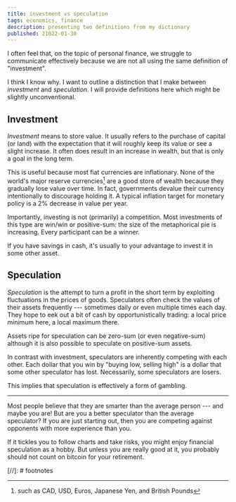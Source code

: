 ```yaml
---
title: investment vs speculation
tags: economics, finance
description: presenting two definitions from my dictionary
published: 21022-01-30
---
```


I often feel that,
on the topic of personal finance,
we struggle to communicate effectively
because we are not all using the same definition of "investment".

I think I know why.
I want to outline a distinction that I make
between *investment* and *speculation*.
I will provide definitions here
which might be slightly unconventional.

## Investment

*Investment* means to store value.
It usually refers to the purchase of capital (or land)
with the expectation that it will roughly keep its value
or see a slight increase.
It often does result in an increase in wealth,
but that is only a goal in the long term.

This is useful because most fiat currencies are inflationary.
None of the world's major reserve currencies[^currencies]
are a good store of wealth
because they gradually lose value over time.
In fact, governments devalue their currency intentionally
to discourage holding it.
A typical inflation target for monetary policy
is a 2% decrease in value per year.

Importantly, investing is not (primarily) a competition.
Most investments of this type are win/win or positive-sum:
the size of the metaphorical pie is increasing.
Every participant can be a winner.

If you have savings in cash,
it's usually to your advantage to invest it
in some other asset.

## Speculation

*Speculation* is the attempt to turn a profit
in the short term
by exploiting fluctuations in the prices of goods.
Speculators often check the values of their assets frequently ---
sometimes daily or even multiple times each day.
They hope to eek out a bit of cash by opportunistically trading:
a local price minimum here, a local maximum there.

Assets ripe for speculation can be zero-sum
(or even negative-sum)
although it is also possible
to speculate on positive-sum assets.

In contrast with investment,
speculators are inherently competing with each other.
Each dollar that you win by "buying low, selling high"
is a dollar that some other speculator has lost.
Necessarily, some speculators are losers.

This implies that speculation
is effectively a form of gambling.

---

Most people believe
that they are smarter than the average person ---
and maybe you are!
But are you a better speculator than the average speculator?
If you are just starting out,
then you are competing against opponents with more experience than you.

If it tickles you to follow charts and take risks,
you might enjoy financial speculation as a hobby.
But unless you are really good at it,
you probably should not count on bitcoin for your retirement.

[//]: # footnotes

[^currencies]: such as CAD, USD, Euros, Japanese Yen, and British Pounds

